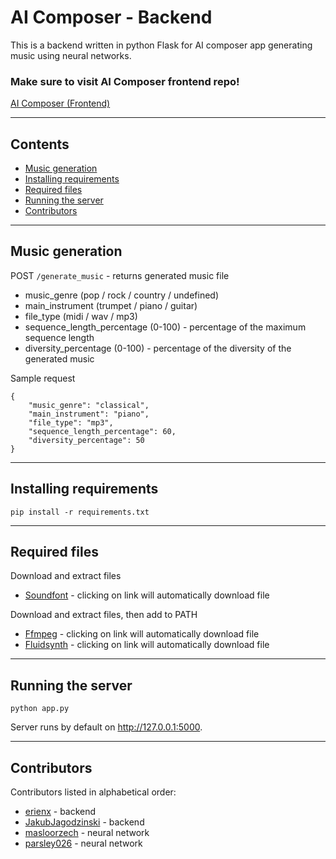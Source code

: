 # AI Composer - Backend

This is a backend written in python Flask for AI composer app generating music using neural networks.

### Make sure to visit AI Composer frontend repo!
[AI Composer (Frontend)](https://github.com/BartlomiejJaruga/ai-composer-frontend)

---

## Contents

- [Music generation](#music-generation)
- [Installing requirements](#installing-requirements)
- [Required files](#required-files)
- [Running the server](#running-the-server)
- [Contributors](#contributors)

---

## Music generation

POST `/generate_music` - returns generated music file

- music_genre (pop / rock / country / undefined)
- main_instrument (trumpet / piano / guitar)
- file_type (midi / wav / mp3)
- sequence_length_percentage (0-100) - percentage of the maximum sequence length
- diversity_percentage (0-100) - percentage of the diversity of the generated music

Sample request

```
{
    "music_genre": "classical",
    "main_instrument": "piano",
    "file_type": "mp3",
    "sequence_length_percentage": 60,
    "diversity_percentage": 50
}
```

---

## Installing requirements

```
pip install -r requirements.txt
```

---

## Required files

Download and extract files

- [Soundfont](https://keymusician01.s3.amazonaws.com/FluidR3_GM.zip) - clicking on link will automatically download file

Download and extract files, then add to PATH

- [Ffmpeg](https://github.com/BtbN/FFmpeg-Builds/releases/download/latest/ffmpeg-n7.1-latest-win64-gpl-7.1.zip) -
  clicking on link will automatically download file
- [Fluidsynth](https://github.com/FluidSynth/fluidsynth/releases/download/v2.4.3/fluidsynth-2.4.3-win10-x64.zip) -
  clicking on link will automatically download file

---

## Running the server

```
python app.py
```

Server runs by default on http://127.0.0.1:5000.

---

## Contributors

Contributors listed in alphabetical order:

- [erienx](https://github.com/erienx) - backend
- [JakubJagodzinski](https://github.com/JakubJagodzinski) - backend
- [masloorzech](https://github.com/masloorzech) - neural network
- [parsley026](https://github.com/parsley026) - neural network
